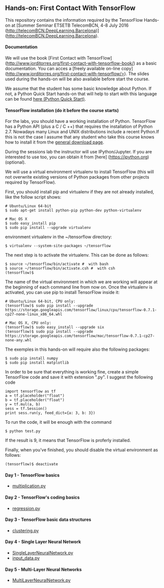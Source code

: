 
## Hands-on: First Contact With TensorFlow
This repository contains the information required by the TensorFlow Hands-on at [Summer Seminar ETSETB TelecomBCN, 4-8 July 2016 (http://telecomBCN.DeepLearning.Barcelona)] (http://telecomBCN.DeepLearning.Barcelona).


#### Documentation

We will use the book [First Contact with TensorFlow] (http://www.jorditorres.org/first-contact-with-tensorflow-book/) 
as a basic documentation. You can acces a [freely available on-line copy] (http://www.jorditorres.org/first-contact-with-tensorflow/>). The slides used during the hands-on will be also available before start the course.

We assume that the student has some basic knowledge about Python. If not, a Python Quick Start hands-on that will help to start with this language can be found [here (Python Quick Start)](http://www.jorditorres.org/teaching-activity/hands-on-1-python-quick-start/).


#### TensorFlow installation (do it before the course starts)
For the labs, you should have a working installation of Python. TensorFlow has a Python API (plus a C / C ++) that requires the installation of Python 2.7. Nowadays many Linux and UNIX distributions include a recent Python.If this is not the case I assume that any student who take this course knows how to install it from the [general download page]( https://www.python.org/downloads/). 

During the sessions lab the instructor will use IPython/Jupyter. If you are interested to use too, you can obtain it from [here] (https://ipython.org) (optional).

We will use a virtual environment virtualenv to install TensorFlow (this will not overwrite existing versions of Python packages from other projects required by TensorFlow).

First, you should install pip and virtualenv if they are not already installed, like the follow script shows:
```
# Ubuntu/Linux 64-bit
$ sudo apt-get install python-pip python-dev python-virtualenv 

# Mac OS X 
$ sudo easy_install pip
$ sudo pip install --upgrade virtualenv
```
environment virtualenv in the ~/tensorflow directory:

```
$ virtualenv --system-site-packages ~/tensorflow
```

The next step is to activate the virtualenv. This can be done as follows:

```
$ source ~/tensorflow/bin/activate #  with bash 
$ source ~/tensorflow/bin/activate.csh #  with csh
(tensorflow)$
```
The name of the virtual environment in which we are working will appear at the beginning of each command line from now on. Once the virtualenv is activated, you can use pip to install TensorFlow inside it:

```
# Ubuntu/Linux 64-bit, CPU only:
(tensorflow)$ sudo pip install --upgrade https://storage.googleapis.com/tensorflow/linux/cpu/tensorflow-0.7.1-cp27-none-linux_x86_64.whl 

# Mac OS X, CPU only:
(tensorflow)$ sudo easy_install --upgrade six
(tensorflow)$ sudo pip install --upgrade https://storage.googleapis.com/tensorflow/mac/tensorflow-0.7.1-cp27-none-any.whl
```

The exemples in this hands-on will require also the following packages: 

```
$ sudo pip install numpy
$ sudo pip install matplotlib
```

In order to be sure that everything is working fine, create a simple TensorFlow code and save it with extension ".py". I suggest the following code

```
import tensorflow as tf
a = tf.placeholder("float")
b = tf.placeholder("float")
y = tf.mul(a, b)
sess = tf.Session()
print sess.run(y, feed_dict={a: 3, b: 3})
```
To run the code, it will be enough with the command 

```
$ python test.py
```
If the result is 9, it means that TensorFlow is proferly installed.

Finally, when you’ve finished, you should disable the virtual environment as follows:

```
(tensorflow)$ deactivate
```

#### Day 1 - TensorFlow basics

- [multiplication.py](https://github.com/jorditorresBCN/FirstContactWithTensorFlow/blob/master/multiplicacion.py) 

#### Day 2 - TensorFlow's coding basics

- [regression.py](https://github.com/jorditorresBCN/FirstContactWithTensorFlow/blob/master/regression.py) 

#### Day 3 - TensorFlow basic data structures

- [clustering.py](https://github.com/jorditorresBCN/FirstContactWithTensorFlow/blob/master/clustering.py) 

#### Day 4 - Single Layer Neural Network

- [SingleLayerNeuralNetwork.py](https://github.com/jorditorresBCN/FirstContactWithTensorFlow/blob/master/SingleLayerNeuralNetwork.py)
- [input_data.py](https://github.com/jorditorresBCN/FirstContactWithTensorFlow/blob/master/input_data.py)

#### Day 5 - Multi-Layer Neural Networks

- [MultiLayerNeuralNetwork.py](https://github.com/jorditorresBCN/FirstContactWithTensorFlow/blob/master/MultiLayerNeuralNetworks.py)
